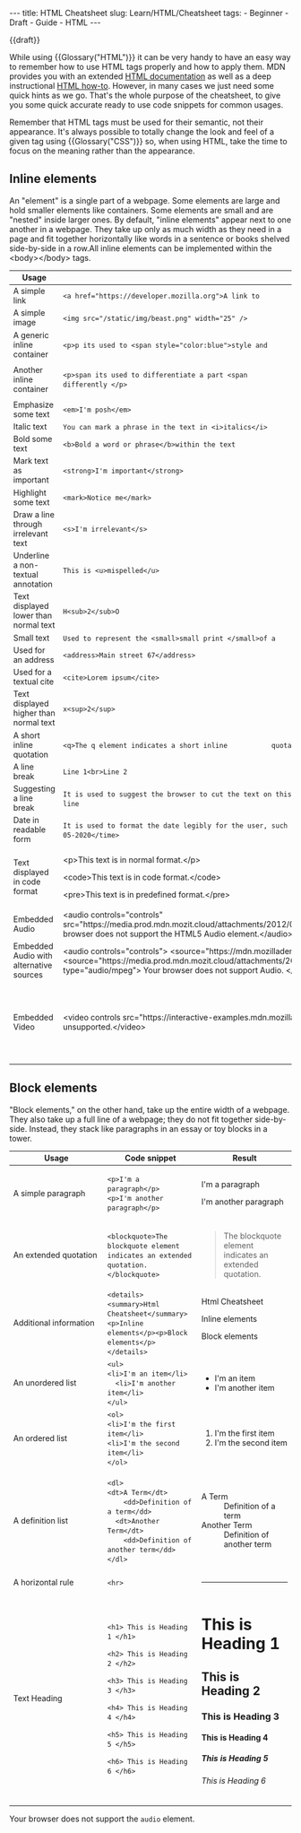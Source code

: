--- title: HTML Cheatsheet slug: Learn/HTML/Cheatsheet tags: - Beginner - Draft - Guide - HTML ---

{{draft}}

While using {{Glossary("HTML")}} it can be very handy to have an easy way to remember how to use HTML tags properly and how to apply them. MDN provides you with an extended [HTML documentation](/en-US/docs/Web/HTML/Element) as well as a deep instructional [HTML how-to](/en-US/docs/Learn/HTML/Howto). However, in many cases we just need some quick hints as we go. That's the whole purpose of the cheatsheet, to give you some quick accurate ready to use code snippets for common usages.

Remember that HTML tags must be used for their semantic, not their appearance. It's always possible to totally change the look and feel of a given tag using {{Glossary("CSS")}} so, when using HTML, take the time to focus on the meaning rather than the appearance.

Inline elements
---------------

An "element" is a single part of a webpage. Some elements are large and hold smaller elements like containers. Some elements are small and are "nested" inside larger ones. By default, "inline elements" appear next to one another in a webpage. They take up only as much width as they need in a page and fit together horizontally like words in a sentence or books shelved side-by-side in a row.All inline elements can be implemented within the &lt;body&gt;&lt;/body&gt; tags.

<table><colgroup><col style="width: 33%" /><col style="width: 33%" /><col style="width: 33%" /></colgroup><thead><tr class="header"><th>Usage</th><th>Code snippet</th><th>Result</th></tr></thead><tbody><tr class="odd"><td>A simple link</td><td><code>&lt;a href="https://developer.mozilla.org"&gt;A link to           MDN&lt;/a&gt;</code></td><td><a href="https://developer.mozilla.org">A link to MDN</a></td></tr><tr class="even"><td>A simple image</td><td><code>&lt;img src="/static/img/beast.png" width="25" /&gt;</code></td><td><img src="beast.png" /></td></tr><tr class="odd"><td>A generic inline container</td><td><code>&lt;p&gt;p its used to &lt;span style="color:blue"&gt;style and           group&lt;/span&gt; particular elements &lt;/p&gt;</code></td><td><p>p its used to <span style="color: blue">style and group</span> particular elements</p></td></tr><tr class="even"><td>Another inline container</td><td><code>&lt;p&gt;span its used to differentiate a part &lt;span           style="color:blue"&gt;of the content&lt;/span&gt; that we will work on           differently &lt;/p&gt;</code></td><td><p>span its used to differentiate a part <span style="color: blue">of the content</span> that we will work on differently</p></td></tr><tr class="odd"><td>Emphasize some text</td><td><code>&lt;em&gt;I'm posh&lt;/em&gt;</code></td><td><em>I'm posh</em></td></tr><tr class="even"><td>Italic text</td><td><code>You can mark a phrase in the text in &lt;i&gt;italics&lt;/i&gt;</code></td><td>You can mark a phrase in the text in <em>italics</em></td></tr><tr class="odd"><td>Bold some text</td><td><code>&lt;b&gt;Bold a word or phrase&lt;/b&gt;within the text</code></td><td><strong>Bold a word or phrase</strong> within the text</td></tr><tr class="even"><td>Mark text as important</td><td><code>&lt;strong&gt;I'm important&lt;/strong&gt;</code></td><td><p><strong>I'm important</strong></p></td></tr><tr class="odd"><td>Highlight some text</td><td><code>&lt;mark&gt;Notice me&lt;/mark&gt;</code></td><td>Notice me</td></tr><tr class="even"><td>Draw a line through irrelevant text</td><td><code>&lt;s&gt;I'm irrelevant&lt;/s&gt;</code></td><td><del>I'm irrelevant</del></td></tr><tr class="odd"><td>Underline a non-textual annotation</td><td><code>This is &lt;u&gt;mispelled&lt;/u&gt;</code></td><td>This is <span class="underline">mispelled</span></td></tr><tr class="even"><td>Text displayed lower than normal text</td><td><code>H&lt;sub&gt;2&lt;/sub&gt;O</code></td><td>H<sub>2</sub>O</td></tr><tr class="odd"><td>Small text</td><td><code>Used to represent the &lt;small&gt;small print &lt;/small&gt;of a           document</code></td><td>Used to represent the <span class="small">small print of a document</span></td></tr><tr class="even"><td>Used for an address</td><td><code>&lt;address&gt;Main street 67&lt;/address&gt;</code></td><td>Main street 67</td></tr><tr class="odd"><td>Used for a textual cite</td><td><code>&lt;cite&gt;Lorem ipsum&lt;/cite&gt;</code></td><td>lorem ipsum</td></tr><tr class="even"><td>Text displayed higher than normal text</td><td><code>x&lt;sup&gt;2&lt;/sup&gt;</code></td><td>x<sup>2</sup></td></tr><tr class="odd"><td>A short inline quotation</td><td><code>&lt;q&gt;The q element indicates a short inline           quotation.&lt;/q&gt;</code></td><td>“The q element indicates a short inline quotation.”</td></tr><tr class="even"><td>A line break</td><td><code>Line 1&lt;br&gt;Line 2</code></td><td>Line 1<br />
Line 2</td></tr><tr class="odd"><td>Suggesting a line break</td><td><code>It is used to suggest the browser to cut the text on this site if           &lt;/wbr&gt;there is not enough space to display it on the same           line</code></td><td>It is used to suggest the browser to cut the text on this site if there is not enough space to display it on the same line</td></tr><tr class="even"><td>Date in readable form</td><td><code>It is used to format the date legibly for the user, such as: &lt;time           datetime="2020-05-24" pubdate&gt;published on           23-05-2020&lt;/time&gt;</code></td><td>It is used to format the date legibly for the user, such as: published on 23-05-2020</td></tr><tr class="odd"><td>Text displayed in code format</td><td><p>&lt;p&gt;This text is in normal format.&lt;/p&gt;</p><p>&lt;code&gt;This text is in code format.&lt;/code&gt;</p><p>&lt;pre&gt;This text is in predefined format.&lt;/pre&gt;</p></td><td><p>This text is in normal format.</p><code>This text is in code format.</code><pre><code>This text is in predefined format.</code></pre></td></tr><tr class="even"><td>Embedded Audio</td><td>&lt;audio controls="controls" src="https://media.prod.mdn.mozit.cloud/attachments/2012/07/09/2587/81ebdf32055cc6bb8aab948b51d58d9f/AudioTest%20(1).ogg"&gt;Your browser does not support the HTML5 Audio element.&lt;/audio&gt;</td><td>Your browser does not support the HTML5 Audio element.</td></tr><tr class="odd"><td>Embedded Audio with alternative sources</td><td>&lt;audio controls="controls"&gt; &lt;source="https://mdn.mozillademos.org/files/2587/AudioTest%20%281%29.mp3" type="audio/mpeg"&gt; &lt;source="https://media.prod.mdn.mozit.cloud/attachments/2012/07/09/2587/81ebdf32055cc6bb8aab948b51d58d9f/AudioTest%20(1).ogg" type="audio/mpeg"&gt; Your browser does not support Audio. &lt;/audio&gt;</td><td>Your browser does not support Audio.</td></tr><tr class="even"><td>Embedded Video</td><td>&lt;video controls src="https://interactive-examples.mdn.mozilla.net/media/cc0-videos/flower.webm"&gt;The &lt;code&gt;video&lt;/code&gt; element is unsupported.&lt;/video&gt;</td><td><div id="sampleVideo" class="hidden"><div class="sourceCode" id="cb2"><pre class="sourceCode brush: html"><code class="sourceCode html"><a class="sourceLine" id="cb2-1" title="1"><span class="kw">&lt;video</span><span class="ot"> controls src=</span><span class="st">&quot;https://interactive-examples.mdn.mozilla.net/media/cc0-videos/flower.webm&quot;</span><span class="ot"> style=</span><span class="st">&quot;width: 100%;&quot;</span> <span class="kw">&gt;</span>The <span class="kw">&lt;code&gt;</span>video<span class="kw">&lt;/code&gt;</span> element is unsupported.<span class="kw">&lt;/video&gt;</span></a></code></pre></div></div>{{EmbedLiveSample("sampleVideo",300,180,"","", "nobutton")}}</td></tr></tbody></table>

Block elements
--------------

"Block elements," on the other hand, take up the entire width of a webpage. They also take up a full line of a webpage; they do not fit together side-by-side. Instead, they stack like paragraphs in an essay or toy blocks in a tower.

<table><colgroup><col style="width: 33%" /><col style="width: 33%" /><col style="width: 33%" /></colgroup><thead><tr class="header"><th>Usage</th><th>Code snippet</th><th>Result</th></tr></thead><tbody><tr class="odd"><td>A simple paragraph</td><td><p><code>&lt;p&gt;I'm a paragraph&lt;/p&gt;</code><br />
<code>&lt;p&gt;I'm another paragraph&lt;/p&gt; </code></p></td><td><p>I'm a paragraph</p><p>I'm another paragraph</p></td></tr><tr class="even"><td>An extended quotation</td><td><code>&lt;blockquote&gt;The blockquote element indicates an extended           quotation.&lt;/blockquote&gt;</code></td><td><blockquote>The blockquote element indicates an extended quotation.</blockquote></td></tr><tr class="odd"><td>Additional information</td><td><code>&lt;details&gt;&lt;summary&gt;Html           Cheatsheet&lt;/summary&gt;&lt;p&gt;Inline           elements&lt;/p&gt;&lt;p&gt;Block           elements&lt;/p&gt;&lt;/details&gt;</code></td><td>Html Cheatsheet<p>Inline elements</p><p>Block elements</p></td></tr><tr class="even"><td>An unordered list</td><td><code>&lt;ul&gt;             &lt;li&gt;I'm an item&lt;/li&gt;             &lt;li&gt;I'm another item&lt;/li&gt;           &lt;/ul&gt;</code></td><td><ul><li>I'm an item</li><li>I'm another item</li></ul></td></tr><tr class="odd"><td>An ordered list</td><td><code>&lt;ol&gt;             &lt;li&gt;I'm the first item&lt;/li&gt;             &lt;li&gt;I'm the second item&lt;/li&gt;           &lt;/ol&gt;</code></td><td><ol><li>I'm the first item</li><li>I'm the second item</li></ol></td></tr><tr class="even"><td>A definition list</td><td><p><code>&lt;dl&gt;               &lt;dt&gt;A Term&lt;/dt&gt;                 &lt;dd&gt;Definition of a term&lt;/dd&gt;               &lt;dt&gt;Another Term&lt;/dt&gt;                 &lt;dd&gt;Definition of another term&lt;/dd&gt;             &lt;/dl&gt;</code></p></td><td><dl><dt>A Term</dt><dd>Definition of a term</dd><dt>Another Term</dt><dd>Definition of another term</dd></dl></td></tr><tr class="odd"><td>A horizontal rule</td><td><code>&lt;hr&gt;</code></td><td><hr /></td></tr><tr class="even"><td>Text Heading</td><td><p><code>&lt;h1&gt; This is Heading 1 &lt;/h1&gt;</code></p><p><code>&lt;h2&gt; This is Heading 2 &lt;/h2&gt;</code></p><p><code>&lt;h3&gt; This is Heading 3 &lt;/h3&gt;</code></p><p><code>&lt;h4&gt; This is Heading 4 &lt;/h4&gt;</code></p><p><code>&lt;h5&gt; This is Heading 5 &lt;/h5&gt;</code></p><p><code>&lt;h6&gt; This is Heading 6 &lt;/h6&gt;</code></p></td><td><h1 id="This_is_Heading_1">This is Heading 1</h1><h2 id="This_is_Heading_2">This is Heading 2</h2><h3 id="This_is_Heading_3">This is Heading 3</h3><h4 id="This_is_Heading_4">This is Heading 4</h4><h5 id="This_is_Heading_5">This is Heading 5</h5><h6 id="This_is_Heading_6">This is Heading 6</h6></td></tr></tbody></table>

Your browser does not support the `audio` element.
